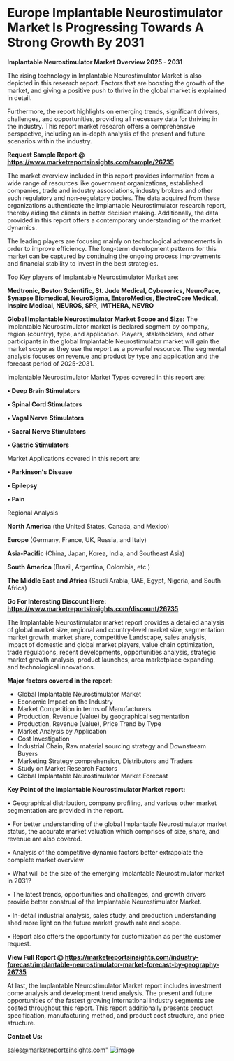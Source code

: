   # Europe Implantable Neurostimulator Market Is Progressing Towards A Strong Growth By 2031

<Strong> Implantable Neurostimulator Market Overview 2025 - 2031</strong>

The rising technology in Implantable Neurostimulator Market is also depicted in this research report. Factors that are boosting the growth of the market, and giving a positive push to thrive in the global market is explained in detail.

Furthermore, the report highlights on emerging trends, significant drivers, challenges, and opportunities, providing all necessary data for thriving in the industry. This report market research offers a comprehensive perspective, including an in-depth analysis of the present and future scenarios within the industry.

<strong>Request Sample Report @ <a href=https://www.marketreportsinsights.com/sample/26735>https://www.marketreportsinsights.com/sample/26735</a></strong>

The market overview included in this report provides information from a wide range of resources like government organizations, established companies, trade and industry associations, industry brokers and other such regulatory and non-regulatory bodies. The data acquired from these organizations authenticate the Implantable Neurostimulator research report, thereby aiding the clients in better decision making. Additionally, the data provided in this report offers a contemporary understanding of the market dynamics.

The leading players are focusing mainly on technological advancements in order to improve efficiency. The long-term development patterns for this market can be captured by continuing the ongoing process improvements and financial stability to invest in the best strategies.

Top Key players of Implantable Neurostimulator Market are:

<strong>Medtronic, Boston Scientific, St. Jude Medical, Cyberonics, NeuroPace, Synapse Biomedical, NeuroSigma, EnteroMedics, ElectroCore Medical, Inspire Medical, NEUROS, SPR, IMTHERA, NEVRO</strong>

<strong><b>Global Implantable Neurostimulator Market Scope and Size:</b></strong>
The Implantable Neurostimulator market is declared segment by company, region (country), type, and application. Players, stakeholders, and other participants in the global Implantable Neurostimulator market will gain the market scope as they use the report as a powerful resource. The segmental analysis focuses on revenue and product by type and application and the forecast period of 2025-2031.

Implantable Neurostimulator Market Types covered in this report are:

<strong>• Deep Brain Stimulators

• Spinal Cord Stimulators

• Vagal Nerve Stimulators

• Sacral Nerve Stimulators

• Gastric Stimulators</strong>

Market Applications covered in this report are:

<strong>• Parkinson's Disease

• Epilepsy

• Pain</strong> 

Regional Analysis

<strong>North America</strong> (the United States, Canada, and Mexico)

<strong>Europe</strong> (Germany, France, UK, Russia, and Italy)

<strong>Asia-Pacific</strong> (China, Japan, Korea, India, and Southeast Asia)

<strong>South America</strong> (Brazil, Argentina, Colombia, etc.)

<strong>The Middle East and Africa</strong> (Saudi Arabia, UAE, Egypt, Nigeria, and South Africa)

<strong>Go For Interesting Discount Here: <a href=https://www.marketreportsinsights.com/discount/26735>https://www.marketreportsinsights.com/discount/26735</a></strong>

The Implantable Neurostimulator market report provides a detailed analysis of global market size, regional and country-level market size, segmentation market growth, market share, competitive Landscape, sales analysis, impact of domestic and global market players, value chain optimization, trade regulations, recent developments, opportunities analysis, strategic market growth analysis, product launches, area marketplace expanding, and technological innovations.

<strong><b>Major factors covered in the report:</b></strong>
<ul>
  <li>Global Implantable Neurostimulator Market </li>
  <li>Economic Impact on the Industry</li>
  <li>Market Competition in terms of Manufacturers</li>
  <li>Production, Revenue (Value) by geographical segmentation</li>
  <li>Production, Revenue (Value), Price Trend by Type</li>
  <li>Market Analysis by Application</li>
  <li>Cost Investigation</li>
  <li>Industrial Chain, Raw material sourcing strategy and Downstream Buyers</li>
  <li>Marketing Strategy comprehension, Distributors and Traders</li>
  <li>Study on Market Research Factors</li>
  <li>Global Implantable Neurostimulator Market Forecast</li>
</ul>

<strong><b>Key Point of the Implantable Neurostimulator Market report:</b></strong>

• Geographical distribution, company profiling, and various other market segmentation are provided in the report.

• For better understanding of the global Implantable Neurostimulator market status, the accurate market valuation which comprises of size, share, and revenue are also covered.

• Analysis of the competitive dynamic factors better extrapolate the complete market overview

• What will be the size of the emerging Implantable Neurostimulator market in 2031?

• The latest trends, opportunities and challenges, and growth drivers provide better construal of the Implantable Neurostimulator Market.

• In-detail industrial analysis, sales study, and production understanding shed more light on the future market growth rate and scope.

• Report also offers the opportunity for customization as per the customer request.

<strong><b>View Full Report @ <a href=https://marketreportsinsights.com/industry-forecast/implantable-neurostimulator-market-forecast-by-geography-26735>https://marketreportsinsights.com/industry-forecast/implantable-neurostimulator-market-forecast-by-geography-26735</a></b></strong>


At last, the Implantable Neurostimulator Market report includes investment come analysis and development trend analysis. The present and future opportunities of the fastest growing international industry segments are coated throughout this report. This report additionally presents product specification, manufacturing method, and product cost structure, and price structure.

<strong>Contact Us:</strong>

sales@marketreportsinsights.com"
![image](https://github.com/user-attachments/assets/7492d5a3-c6d9-4fe8-9380-2370d31351a3)
